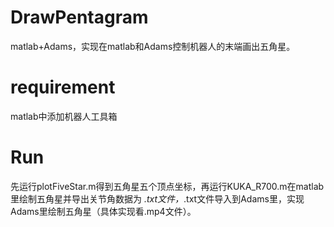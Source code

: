 # DrawPentagram
matlab+Adams，实现在matlab和Adams控制机器人的末端画出五角星。
# requirement
matlab中添加机器人工具箱
# Run
先运行plotFiveStar.m得到五角星五个顶点坐标，再运行KUKA_R700.m在matlab里绘制五角星并导出关节角数据为 *.txt文件，*.txt文件导入到Adams里，实现Adams里绘制五角星（具体实现看.mp4文件）。
